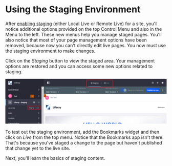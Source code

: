 # Using the Staging Environment

After [enabling staging](/discover/portal/-/knowledge_base/7-1/enabling-staging)
(either Local Live or Remote Live) for a site, you'll notice additional options
provided on the top Control Menu and also in the Menu to the left. These new
menus help you manage staged pages. You'll also notice that most of your page
management options have been removed, because now you can't directly edit live
pages. You now must use the staging environment to make changes.

Click on the *Staging* button to view the staged area. Your management options
are restored and you can access some new options related to staging. 

![Figure 1: You can see the new staging options added to the top and left of your screen.](../../../../images/staging-live-page.png)

To test out the staging environment, add the Bookmarks widget and then click on
*Live* from the top menu. Notice that the Bookmarks app isn't there. That's
because you've staged a change to the page but haven't published that change yet
to the live site.

Next, you'll learn the basics of staging content.